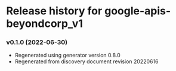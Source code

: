 # Release history for google-apis-beyondcorp_v1

### v0.1.0 (2022-06-30)

* Regenerated using generator version 0.8.0
* Regenerated from discovery document revision 20220616

